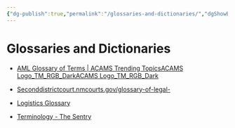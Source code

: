 ```yaml
---
{"dg-publish":true,"permalink":"/glossaries-and-dictionaries/","dgShowBacklinks":true,"dgShowLocalGraph":true}
---
```


# Glossaries and Dictionaries

- [AML Glossary of Terms | ACAMS Trending TopicsACAMS Logo_TM_RGB_DarkACAMS Logo_TM_RGB_Dark](https://www.acams.org/en/resources/aml-glossary-of-terms)

- [Seconddistrictcourt.nmcourts.gov/glossary-of-legal-](https://seconddistrictcourt.nmcourts.gov/glossary-of-legal-)

- [Logistics Glossary](https://www.logisticsglossary.com/)

- [Terminology - The Sentry](https://thesentry.org/terminology)